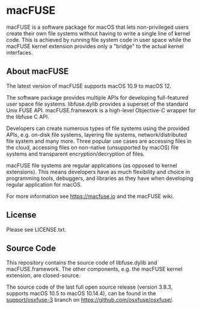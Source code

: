 macFUSE
=======

macFUSE is a software package for macOS that lets non-privileged users create their own file systems without having to write a single line of kernel code. This is achieved by running file system code in user space while the macFUSE kernel extension provides only a "bridge" to the actual kernel interfaces.

About macFUSE
-------------

The latest version of macFUSE supports macOS 10.9 to macOS 12. 

The software package provides multiple APIs for developing full-featured user space file systems. libfuse.dylib provides a superset of the standard Unix FUSE API. macFUSE.framework is a high-level Objective-C wrapper for the libfuse C API.

Developers can create numerous types of file systems using the provided APIs, e.g. on-disk file systems, layering file systems, network/distributed file system and many more. Three popular use cases are accessing files in the cloud, accessing files on non-native (unsupported by macOS) file systems and transparent encryption/decryption of files.

macFUSE file systems are regular applications (as opposed to kernel extensions). This means developers have as much flexibility and choice in programming tools, debuggers, and libraries as they have when developing regular application for macOS.

For more information see https://macfuse.io and the macFUSE wiki.

License
-------

Please see LICENSE.txt.

Source Code
-----------

This repository contains the source code of libfuse.dylib and macFUSE.framework. The other components, e.g. the macFUSE kernel extension, are closed-source.    

The source code of the last full open source release (version 3.8.3, supports macOS 10.5 to macOS 10.14.4), can be found in the [support/osxfuse-3](https://github.com/osxfuse/osxfuse/tree/support/osxfuse-3) branch on https://github.com/osxfuse/osxfuse/.
